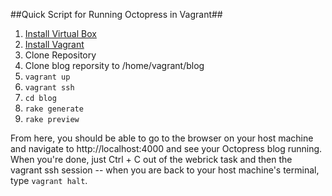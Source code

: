 ##Quick Script for Running Octopress in Vagrant##

1. [Install Virtual Box](https://www.virtualbox.org/wiki/Downloads)
1. [Install Vagrant](https://docs.vagrantup.com/v2/installation/)
1. Clone Repository 
1. Clone blog reporsity to /home/vagrant/blog
1. `vagrant up`
1. `vagrant ssh`
1. `cd blog`
1. `rake generate` 
1. `rake preview`

From here, you should be able to go to the browser on your host machine and navigate to http://localhost:4000 and see your Octopress blog running. When you're done, just Ctrl + C out of the webrick task and then the vagrant ssh session -- when you are back to your host machine's terminal, type `vagrant halt`.